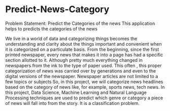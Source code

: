 # Predict-News-Category
Problem Statement: Predict the Categories of the news 
This application helps to predicts the categories of the news 

We live in a world of data and categorizing things becomes the understanding and
clarity about the things important and convenient when it is categorized on a particulate basis.
From the beginning, since the first printed newspaper, every news that makes it into a page
has had a specific section allotted to it. Although pretty much everything changed in
newspapers from the ink to the type of paper used. This often , this proper categorization of
news was carried over by generations and even to the digital versions of the newspaper.
Newspaper articles are not limited to a few topics or subjects So, in this project, we will
categorize news headlines based on the category of news like, for example, sports news, tech
news. In this project, Data Science, Machine Learning and Natural Language Processing
techniques are used to predict which genre or category a piece of news will fall into from the
story. It is a classification problem.
